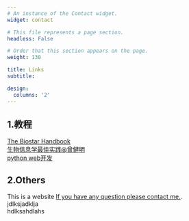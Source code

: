 ```yaml
---
# An instance of the Contact widget.
widget: contact

# This file represents a page section.
headless: False

# Order that this section appears on the page.
weight: 130

title: Links
subtitle: 

design:
  columns: '2'
---
```

## 1.教程
[The Biostar Handbook ](https://www.biostarhandbook.com)  
[生物信息学最佳实践@曾健明 ](http://www.biotrainee.com/jmzeng/book/basic/)  
[python web开发 ](https://developer.mozilla.org/zh-CN/docs/Learn/Getting_started_with_the_web)  
## 2.Others
This is a website [If you have any question please contact me.](https://www.apple.com).  
jdlksjadklja  
hdlksahdlahs
